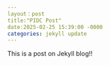 ```yaml
---
layout：post
title:"PIDC Post"
date:2025-02-25 15:39:00 -0000
categories: jekyll update
---
```


This is a post on Jekyll blog!!
